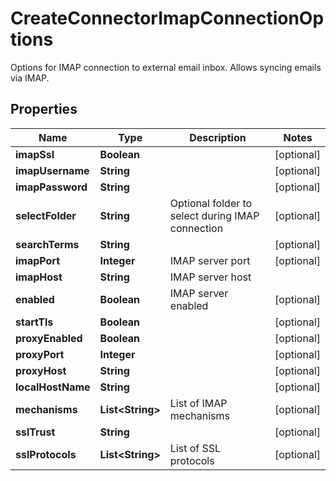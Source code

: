 

# CreateConnectorImapConnectionOptions

Options for IMAP connection to external email inbox. Allows syncing emails via IMAP.

## Properties

| Name | Type | Description | Notes |
|------------ | ------------- | ------------- | -------------|
|**imapSsl** | **Boolean** |  |  [optional] |
|**imapUsername** | **String** |  |  [optional] |
|**imapPassword** | **String** |  |  [optional] |
|**selectFolder** | **String** | Optional folder to select during IMAP connection |  [optional] |
|**searchTerms** | **String** |  |  [optional] |
|**imapPort** | **Integer** | IMAP server port |  [optional] |
|**imapHost** | **String** | IMAP server host |  |
|**enabled** | **Boolean** | IMAP server enabled |  [optional] |
|**startTls** | **Boolean** |  |  [optional] |
|**proxyEnabled** | **Boolean** |  |  [optional] |
|**proxyPort** | **Integer** |  |  [optional] |
|**proxyHost** | **String** |  |  [optional] |
|**localHostName** | **String** |  |  [optional] |
|**mechanisms** | **List&lt;String&gt;** | List of IMAP mechanisms |  [optional] |
|**sslTrust** | **String** |  |  [optional] |
|**sslProtocols** | **List&lt;String&gt;** | List of SSL protocols |  [optional] |



